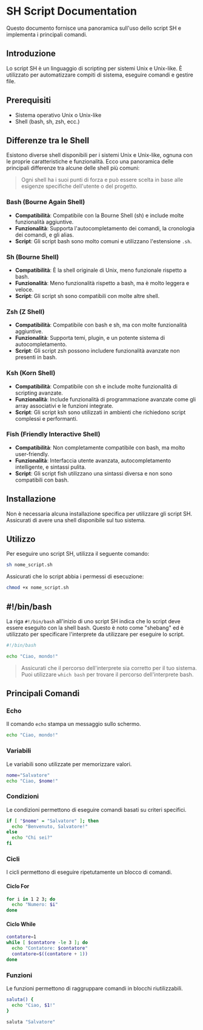 # SH Script Documentation

Questo documento fornisce una panoramica sull'uso dello script SH e implementa i principali comandi.

## Introduzione

Lo script SH è un linguaggio di scripting per sistemi Unix e Unix-like. È utilizzato per automatizzare compiti di sistema, eseguire comandi e gestire file.

## Prerequisiti

- Sistema operativo Unix o Unix-like
- Shell (bash, sh, zsh, ecc.)

## Differenze tra le Shell

Esistono diverse shell disponibili per i sistemi Unix e Unix-like, ognuna con le proprie caratteristiche e funzionalità. Ecco una panoramica delle principali differenze tra alcune delle shell più comuni:

> Ogni shell ha i suoi punti di forza e può essere scelta in base alle esigenze specifiche dell'utente o del progetto.

### Bash (Bourne Again Shell)

- **Compatibilità**: Compatibile con la Bourne Shell (sh) e include molte funzionalità aggiuntive.
- **Funzionalità**: Supporta l'autocompletamento dei comandi, la cronologia dei comandi, e gli alias.
- **Script**: Gli script bash sono molto comuni e utilizzano l'estensione `.sh`.

### Sh (Bourne Shell)

- **Compatibilità**: È la shell originale di Unix, meno funzionale rispetto a bash.
- **Funzionalità**: Meno funzionalità rispetto a bash, ma è molto leggera e veloce.
- **Script**: Gli script sh sono compatibili con molte altre shell.

### Zsh (Z Shell)

- **Compatibilità**: Compatibile con bash e sh, ma con molte funzionalità aggiuntive.
- **Funzionalità**: Supporta temi, plugin, e un potente sistema di autocompletamento.
- **Script**: Gli script zsh possono includere funzionalità avanzate non presenti in bash.

### Ksh (Korn Shell)

- **Compatibilità**: Compatibile con sh e include molte funzionalità di scripting avanzate.
- **Funzionalità**: Include funzionalità di programmazione avanzate come gli array associativi e le funzioni integrate.
- **Script**: Gli script ksh sono utilizzati in ambienti che richiedono script complessi e performanti.

### Fish (Friendly Interactive Shell)

- **Compatibilità**: Non completamente compatibile con bash, ma molto user-friendly.
- **Funzionalità**: Interfaccia utente avanzata, autocompletamento intelligente, e sintassi pulita.
- **Script**: Gli script fish utilizzano una sintassi diversa e non sono compatibili con bash.

## Installazione

Non è necessaria alcuna installazione specifica per utilizzare gli script SH. Assicurati di avere una shell disponibile sul tuo sistema.

## Utilizzo

Per eseguire uno script SH, utilizza il seguente comando:

```sh
sh nome_script.sh
```

Assicurati che lo script abbia i permessi di esecuzione:

```sh
chmod +x nome_script.sh
```

## #!/bin/bash

La riga `#!/bin/bash` all'inizio di uno script SH indica che lo script deve essere eseguito con la shell bash. Questo è noto come "shebang" ed è utilizzato per specificare l'interprete da utilizzare per eseguire lo script.

```sh
#!/bin/bash

echo "Ciao, mondo!"
```

> Assicurati che il percorso dell'interprete sia corretto per il tuo sistema. Puoi utilizzare `which bash` per trovare il percorso dell'interprete bash.

## Principali Comandi

### Echo

Il comando `echo` stampa un messaggio sullo schermo.

```sh
echo "Ciao, mondo!"
```

### Variabili

Le variabili sono utilizzate per memorizzare valori.

```sh
nome="Salvatore"
echo "Ciao, $nome!"
```

### Condizioni

Le condizioni permettono di eseguire comandi basati su criteri specifici.

```sh
if [ "$nome" = "Salvatore" ]; then
  echo "Benvenuto, Salvatore!"
else
  echo "Chi sei?"
fi
```

### Cicli

I cicli permettono di eseguire ripetutamente un blocco di comandi.

#### Ciclo For

```sh
for i in 1 2 3; do
  echo "Numero: $i"
done
```

#### Ciclo While

```sh
contatore=1
while [ $contatore -le 3 ]; do
  echo "Contatore: $contatore"
  contatore=$((contatore + 1))
done
```

### Funzioni

Le funzioni permettono di raggruppare comandi in blocchi riutilizzabili.

```sh
saluta() {
  echo "Ciao, $1!"
}

saluta "Salvatore"
```
